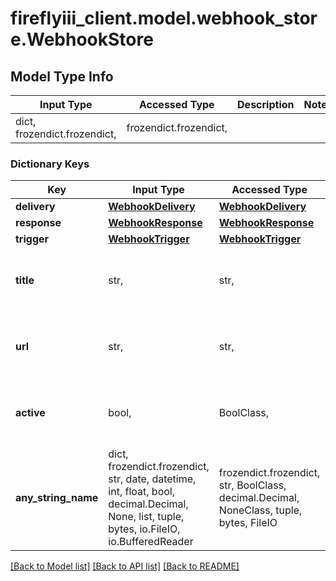 # fireflyiii_client.model.webhook_store.WebhookStore

## Model Type Info
Input Type | Accessed Type | Description | Notes
------------ | ------------- | ------------- | -------------
dict, frozendict.frozendict,  | frozendict.frozendict,  |  | 

### Dictionary Keys
Key | Input Type | Accessed Type | Description | Notes
------------ | ------------- | ------------- | ------------- | -------------
**delivery** | [**WebhookDelivery**](WebhookDelivery.md) | [**WebhookDelivery**](WebhookDelivery.md) |  | 
**response** | [**WebhookResponse**](WebhookResponse.md) | [**WebhookResponse**](WebhookResponse.md) |  | 
**trigger** | [**WebhookTrigger**](WebhookTrigger.md) | [**WebhookTrigger**](WebhookTrigger.md) |  | 
**title** | str,  | str,  | A title for the webhook for easy recognition. | 
**url** | str,  | str,  | The URL of the webhook. Has to start with &#x60;https&#x60;. | 
**active** | bool,  | BoolClass,  | Boolean to indicate if the webhook is active | [optional] 
**any_string_name** | dict, frozendict.frozendict, str, date, datetime, int, float, bool, decimal.Decimal, None, list, tuple, bytes, io.FileIO, io.BufferedReader | frozendict.frozendict, str, BoolClass, decimal.Decimal, NoneClass, tuple, bytes, FileIO | any string name can be used but the value must be the correct type | [optional]

[[Back to Model list]](../../README.md#documentation-for-models) [[Back to API list]](../../README.md#documentation-for-api-endpoints) [[Back to README]](../../README.md)

